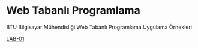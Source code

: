 # Web Tabanlı Programlama
BTU Bilgisayar Mühendisliği Web Tabanlı Programlama Uygulama Örnekleri

[LAB-01](lab01)

